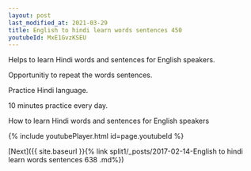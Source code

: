 ```yaml
---
layout: post
last_modified_at: 2021-03-29
title: English to hindi learn words sentences 450 
youtubeId: MxE1GvzKSEU
---
```

 
 
Helps to learn Hindi words and sentences for English speakers.

Opportunitiy to repeat the words sentences. 

Practice Hindi language. 
 
10 minutes practice every day. 
 
How to learn Hindi words and sentences for English speakers 
 
{% include youtubePlayer.html id=page.youtubeId %}
 
 
[Next]({{ site.baseurl }}{% link  split1/_posts/2017-02-14-English to hindi learn words sentences 638 .md%})
 
